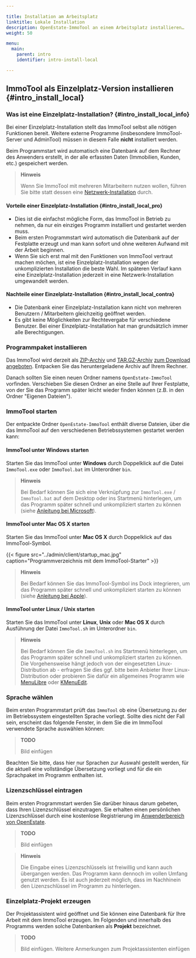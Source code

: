 ```yaml
---

title: Installation am Arbeitsplatz
linktitle: Lokale Installation
description: OpenEstate-ImmoTool an einem Arbeitsplatz installieren…
weight: 50

menu:
  main:
    parent: intro
    identifier: intro-install-local

---
```


## ImmoTool als Einzelplatz-Version installieren {#intro_install_local}


### Was ist eine Einzelplatz-Installation? {#intro_install_local_info}

Bei einer Einzelplatz-Installation stellt das ImmoTool selbst alle nötigen Funktionen bereit. Weitere externe Programme (insbesondere ImmoTool-Server und AdminTool) müssen in diesem Falle **nicht** installiert werden.

Beim Programmstart wird automatisch eine Datenbank auf dem Rechner des Anwenders erstellt, in der alle erfassten Daten (Immobilien, Kunden, etc.) gespeichert werden.

> **Hinweis**
>
> Wenn Sie ImmoTool mit mehreren Mitarbeitern nutzen wollen, führen Sie bitte statt dessen eine [Netzwerk-Installation](install_network.md#intro_install_network) durch.


#### Vorteile einer Einzelplatz-Installation {#intro_install_local_pro}

* Dies ist die einfachst mögliche Form, das ImmoTool in Betrieb zu nehmen, da nur ein einziges Programm installiert und gestartet werden muss.
* Beim ersten Programmstart wird automatisch die Datenbank auf der Festplatte erzeugt und man kann sofort und ohne weiteren Aufwand mit der Arbeit beginnen.
* Wenn Sie sich erst mal mit den Funktionen von ImmoTool vertraut machen möchen, ist eine Einzelplatz-Installation wegen der unkomplizierten Installation die beste Wahl. Im späteren Verlauf kann eine Einzelplatz-Installation jederzeit in eine Netzwerk-Installation umgewandelt werden.


#### Nachteile einer Einzelplatz-Installation {#intro_install_local_contra}

* Die Datenbank einer Einzelplatz-Installation kann nicht von mehreren Benutzern / Mitarbeitern gleichzeitig geöffnet werden.
* Es gibt keine Möglichkeiten zur Rechtevergabe für verschiedene Benutzer. Bei einer Einzelplatz-Installation hat man grundsätzlich immer alle Berechtigungen.


### Programmpaket installieren

Das ImmoTool wird derzeit als [ZIP-Archiv](http://de.wikipedia.org/wiki/ZIP-Dateiformat) und [TAR.GZ-Archiv](http://de.wikipedia.org/wiki/Tar) [zum Download angeboten](download.md#intro_download). Entpacken Sie das heruntergeladene Archiv auf Ihrem Rechner.

Danach sollten Sie einen neuen Ordner namens `OpenEstate-ImmoTool` vorfinden. Verschieben Sie diesen Ordner an eine Stelle auf Ihrer Festplatte, von der Sie das Programm später leicht wieder finden können (z.B. in den Ordner "Eigenen Dateien").


### ImmoTool starten

Der entpackte Ordner `OpenEstate-ImmoTool` enthält diverse Dateien, über die das ImmoTool auf den verschiedenen Betriebssystemen gestartet werden kann:


#### ImmoTool unter Windows starten

Starten Sie das ImmoTool unter **Windows** durch Doppelklick auf die Datei `ImmoTool.exe` oder `ImmoTool.bat` im Unterordner `bin`.

> **Hinweis**
>
> Bei Bedarf können Sie sich eine Verknüpfung zur `ImmoTool.exe` / `ImmoTool.bat` auf dem Desktop oder ins Startmenü hinterlegen, um das Programm später schnell und unkompliziert starten zu können (siehe [Anleitung bei Microsoft](http://windows.microsoft.com/de-de/windows/create-delete-shortcut#1TC=windows-7)).


#### ImmoTool unter Mac OS X starten

Starten Sie das ImmoTool unter **Mac OS X** durch Doppelklick auf das ImmoTool-Symbol.

{{< figure src="../admin/client/startup_mac.jpg" caption="Programmverzeichnis mit dem ImmoTool-Starter" >}}

> **Hinweis**
>
> Bei Bedarf können Sie das ImmoTool-Symbol ins Dock integrieren, um das Programm später schnell und unkompliziert starten zu können (siehe [Anleitung bei Apple](http://support.apple.com/kb/HT2474?viewlocale=de_DE)).


#### ImmoTool unter Linux / Unix starten

Starten Sie das ImmoTool unter **Linux**, **Unix** oder **Mac OS X** durch Ausführung der Datei `ImmoTool.sh` im Unterordner `bin`.

> **Hinweis**
>
> Bei Bedarf können Sie die `ImmoTool.sh` ins Startmenü hinterlegen, um das Programm später schnell und unkompliziert starten zu können. Die Vorgehensweise hängt jedoch von der eingesetzten Linux-Distribution ab - erfragen Sie dies ggf. bitte beim Anbieter Ihrer Linux-Distribution oder probieren Sie dafür ein allgemeines Programm wie [MenuLibre](http://wiki.ubuntuusers.de/MenuLibre) oder [KMenuEdit](http://wiki.ubuntuusers.de/Men%C3%BCeditor#KDE).


### Sprache wählen

Beim ersten Programmstart prüft das `ImmoTool` ob eine Übersetzung zu der im Betriebssystem eingestellten Sprache vorliegt. Sollte dies nicht der Fall sein, erscheint das folgende Fenster, in dem Sie die im ImmoTool verwendete Sprache auswählen können:

> **TODO**
>
> Bild einfügen

Beachten Sie bitte, dass hier nur Sprachen zur Auswahl gestellt werden, für die aktuell eine vollständige Übersetzung vorliegt und für die ein Sprachpaket im Programm enthalten ist.


### Lizenzschlüssel eintragen

Beim ersten Programmstart werden Sie darüber hinaus darum gebeten, dass Ihren Lizenzschlüssel einzutragen. Sie erhalten einen persönlichen Lizenzschlüssel durch eine kostenlose Registrierung im [Anwenderbereich von OpenEstate](http://dev.openestate.org/).

> **TODO**
>
> Bild einfügen

> **Hinweis**
>
> Die Eingabe eines Lizenzschlüssels ist freiwillig und kann auch übergangen werden. Das Programm kann dennoch im vollen Umfang genutzt werden. Es ist auch jederzeit möglich, dass im Nachhinein den Lizenzschlüssel im Programm zu hinterlegen.


### Einzelplatz-Projekt erzeugen

Der Projektassistent wird geöffnet und Sie können eine Datenbank für Ihre Arbeit mit dem ImmoTool erzeugen. Im Folgenden und innerhalb des Programms werden solche Datenbanken als **Projekt** bezeichnet.

> **TODO**
>
> Bild einfügen. Weitere Anmerkungen zum Projektassistenten einfügen
